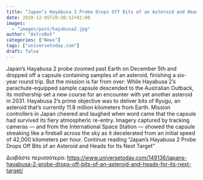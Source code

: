 ```yaml
---
title: "Japan’s Hayabusa 2 Probe Drops Off Bits of an Asteroid and Heads for Its Next Target"
date: 2020-12-05T20:38:12+01:00
images:
  - "images/post/hayabusa2.jpg"
author: "AstroBot"
categories: ["News"]
tags: ["universetoday.com"]
draft: false
---
```


Japan’s Hayabusa 2 probe zoomed past Earth on December 5th and dropped off a capsule containing samples of an asteroid, finishing a six-year round trip. But the mission is far from over: While Hayabusa 2’s parachute-equipped sample capsule descended to the Australian Outback, its mothership set a new course for an encounter with yet another asteroid in 2031. Hayabusa 2’s prime objective was to deliver bits of Ryugu, an asteroid that’s currently 11.8 million kilometers from Earth. Mission controllers in Japan cheered and laughed when word came that the capsule had survived its fiery atmospheric re-entry. Imagery captured by tracking cameras — and from the International Space Station — showed the capsule streaking like a fireball across the sky as it decelerated from an initial speed of 42,000 kilometers per hour. Continue reading “Japan’s Hayabusa 2 Probe Drops Off Bits of an Asteroid and Heads for Its Next Target” 

Διαβάστε περισσότερα: https://www.universetoday.com/149136/japans-hayabusa-2-probe-drops-off-bits-of-an-asteroid-and-heads-for-its-next-target/
